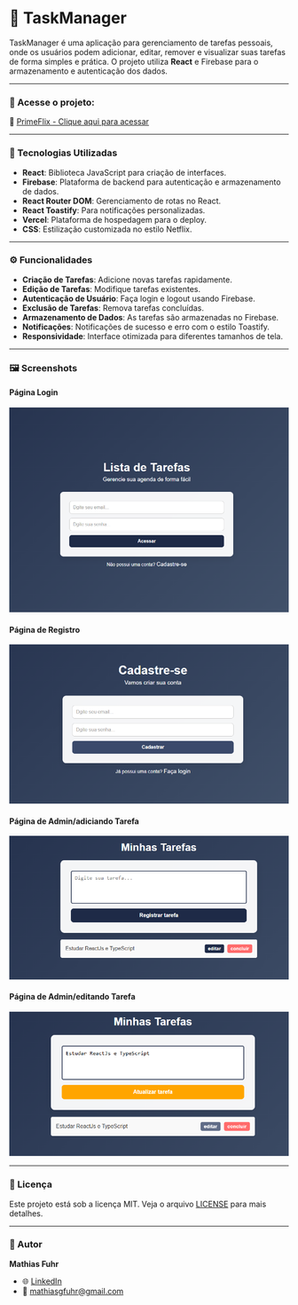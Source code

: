 # 🎯 TaskManager

TaskManager é uma aplicação para gerenciamento de tarefas pessoais, onde os usuários podem adicionar, editar, remover e visualizar suas tarefas de forma simples e prática. O projeto utiliza **React** e Firebase para o armazenamento e autenticação dos dados.

---

### 🚀 Acesse o projeto:
🔗 [PrimeFlix - Clique aqui para acessar](https://primeflix-taupe.vercel.app/)

---

### 🔧 Tecnologias Utilizadas
- **React**: Biblioteca JavaScript para criação de interfaces.
- **Firebase**: Plataforma de backend para autenticação e armazenamento de dados.
- **React Router DOM**: Gerenciamento de rotas no React.
- **React Toastify**: Para notificações personalizadas.
- **Vercel**: Plataforma de hospedagem para o deploy.
- **CSS**: Estilização customizada no estilo Netflix.

---

### ⚙️ Funcionalidades
- **Criação de Tarefas**: Adicione novas tarefas rapidamente.
- **Edição de Tarefas**: Modifique tarefas existentes.
- **Autenticação de Usuário**: Faça login e logout usando Firebase.
- **Exclusão de Tarefas**: Remova tarefas concluídas.
- **Armazenamento de Dados**: As tarefas são armazenadas no Firebase.
- **Notificações**: Notificações de sucesso e erro com o estilo Toastify.
- **Responsividade**: Interface otimizada para diferentes tamanhos de tela.



---

### 🖼 Screenshots
#### Página Login
![Página Login](./assets/login.png)

#### Página de Registro
![Página de registro](./assets/register.png)

#### Página de Admin/adiciando Tarefa
![Página de Admin/adiciando Tarefa](./assets/addTarefa.png)

#### Página de Admin/editando Tarefa
![Página de Admin/editando Tarefa](./assets/editandoLista.png)

---

### 📄 Licença
Este projeto está sob a licença MIT. Veja o arquivo [LICENSE](LICENSE) para mais detalhes.

---

### 👤 Autor
**Mathias Fuhr**  
- 🌐 [LinkedIn](https://www.linkedin.com/in/mathiasgilvanfuhr/)  
- 📧 mathiasgfuhr@gmail.com

